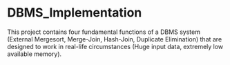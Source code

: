 DBMS_Implementation
===================

This project contains four fundamental functions of a DBMS system (External Mergesort, Merge-Join, Hash-Join, Duplicate Elimination) that are designed to work in real-life circumstances (Huge input data, extremely low available memory).
